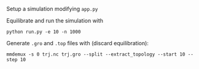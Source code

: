 Setup a simulation modifying `app.py`

Equilibrate and run the simulation with

```
python run.py -e 10 -n 1000

```

Generate `.gro` and `.top` files with (discard equilibration):

```
mmdemux -s 0 trj.nc trj.gro --split --extract_topology --start 10 --step 10

```


